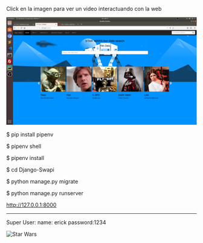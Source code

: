 Click en la imagen para ver un video interactuando con la web

[![Star Wars Site](https://github.com/elfelround/Django-Swapi/blob/master/screenshot.png)](
https://youtu.be/Kk3O9iVbz-Q "Star Wars DataBase video interaction")

$ pip install pipenv

$ pipenv shell

$ pipenv install

$ cd Django-Swapi

$ python manage.py migrate

$ python manage.py runserver

http://127.0.0.1:8000


----

Super User:
  name: erick password:1234

![Star Wars](https://i.ytimg.com/vi/usO_6-RuCrg/maxresdefault.jpg)


